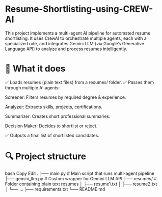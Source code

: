 # Resume-Shortlisting-using-CREW-AI

This project implements a multi-agent AI pipeline for automated resume shortlisting.
It uses CrewAI to orchestrate multiple agents, each with a specialized role, and integrates Gemini LLM (via Google’s Generative Language API) to analyze and process resumes intelligently.

# 💼 What it does
✅ Loads resumes (plain text files) from a resumes/ folder.
✅ Passes them through multiple AI agents:

Screener: Filters resumes by required degree & experience.

Analyzer: Extracts skills, projects, certifications.

Summarizer: Creates short professional summaries.

Decision Maker: Decides to shortlist or reject.

✅ Outputs a final list of shortlisted candidates.

# 🔍 Project structure
bash
Copy
Edit
.
├── main.py           # Main script that runs multi-agent pipeline
├── gemini_llm.py     # Custom wrapper for Gemini LLM API
├── resumes/          # Folder containing plain text resumes
│   ├── resume1.txt
│   ├── resume2.txt
│   └── ...
├── requirements.txt
└── README.md


